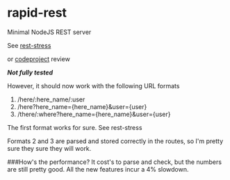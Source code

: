 rapid-rest
==========

Minimal NodeJS REST server

See [rest-stress](https://github.com/knowlecules/rest-stress)

or [codeproject](http://www.codeproject.com/Articles/379614/NodeJS-REST-server-trials-to-validate-effective-sc) review 

***Not fully tested***

However, it should now work with the following URL formats
1. /here/:here_name/:user
2. /here?here_name={here_name}&user={user}
3. /there/:where?here_name={here_name}&user={user}

The first format works for sure. See rest-stress

Formats 2 and 3 are parsed and stored correctly in the routes, so I'm pretty sure they sure they will work.

###How's the performance?
It cost's to parse and check, but the numbers are still pretty good. All the new features incur a 4% slowdown.